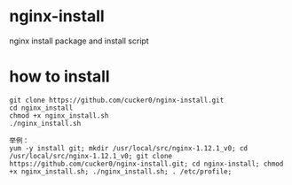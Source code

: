 # nginx-install
nginx install package and install script


# how to install
```
git clone https://github.com/cucker0/nginx-install.git
cd nginx_install
chmod +x nginx_install.sh
./nginx_install.sh

举例：
yum -y install git; mkdir /usr/local/src/nginx-1.12.1_v0; cd /usr/local/src/nginx-1.12.1_v0; git clone https://github.com/cucker0/nginx-install.git; cd nginx-install; chmod +x nginx_install.sh; ./nginx_install.sh; . /etc/profile;


```
